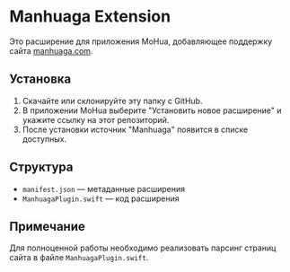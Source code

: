 # Manhuaga Extension

Это расширение для приложения MoHua, добавляющее поддержку сайта [manhuaga.com](https://manhuaga.com).

## Установка

1. Скачайте или склонируйте эту папку с GitHub.
2. В приложении MoHua выберите "Установить новое расширение" и укажите ссылку на этот репозиторий.
3. После установки источник "Manhuaga" появится в списке доступных.

## Структура
- `manifest.json` — метаданные расширения
- `ManhuagaPlugin.swift` — код расширения

## Примечание
Для полноценной работы необходимо реализовать парсинг страниц сайта в файле `ManhuagaPlugin.swift`. 